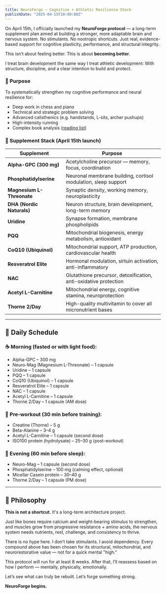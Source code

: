 ```yaml
---
title: NeuroForge – Cognitive + Athletic Resilience Stack
publishDate: "2025-04-15T10:00:00Z"
---
```


On April 15th, I officially launched my **NeuroForge protocol** — a long-term supplement plan aimed at building a stronger, more adaptable brain and nervous system. No stimulants. No nootropic shortcuts. Just real, evidence-based support for cognitive plasticity, performance, and structural integrity.

This isn’t about feeling better.
This is about **becoming better**.

I treat brain development the same way I treat athletic development:
With structure, discipline, and a clear intention to build and protect.

### 🎯 Purpose
To systematically strengthen my cognitive performance and neural resilience for:

- Deep work in chess and piano
- Technical and strategic problem solving
- Advanced calisthenics (e.g. handstands, L-sits, archer pushups)
- High-intensity running
- Complex book analysis ([reading list](https://olimp.run/notes/books/))

### 💊 Supplement Stack (April 15th launch)

| Supplement              | Purpose                                                         |
|------------------------|-----------------------------------------------------------------|
| **Alpha-GPC (300 mg)** | Acetylcholine precursor — memory, focus, coordination           |
| **Phosphatidylserine** | Neuronal membrane building, cortisol modulation, sleep support |
| **Magnesium L-Threonate** | Synaptic density, working memory, neuroplasticity          |
| **DHA (Nordic Naturals)** | Neuron structure, brain development, long-term memory       |
| **Uridine**            | Synapse formation, membrane phospholipids                      |
| **PQQ**                | Mitochondrial biogenesis, energy metabolism, antioxidant        |
| **CoQ10 (Ubiquinol)**  | Mitochondrial support, ATP production, cardiovascular health    |
| **Resveratrol Elite**  | Hormonal modulation, sirtuin activation, anti-inflammatory      |
| **NAC**                | Glutathione precursor, detoxification, anti-oxidative protection|
| **Acetyl L-Carnitine** | Mitochondrial energy, cognitive stamina, neuroprotection        |
| **Thorne 2/Day**       | High-quality multivitamin to cover all micronutrient bases      |

---

## 📆 Daily Schedule

### ☕ Morning (fasted or with light food):
- Alpha-GPC – 300 mg
- Neuro-Mag (Magnesium L-Threonate) – 1 capsule
- Uridine – 1 capsule
- PQQ – 1 capsule
- CoQ10 (Ubiquinol) – 1 capsule
- Resveratrol Elite – 1 capsule
- NAC – 1 capsule
- Acetyl L-Carnitine – 1 capsule
- Thorne 2/Day – 1 capsule (AM dose)

### 🏃 Pre-workout (30 min before training):
- Creatine (Thorne) – 5 g
- Beta-Alanine – 3–4 g
- Acetyl L-Carnitine – 1 capsule (second dose)
- ISO100 protein (hydrolysate) – 25–30 g (post-workout)

### 🌃 Evening (60 min before sleep):
- Neuro-Mag – 1 capsule (second dose)
- Phosphatidylserine – 100 mg (calming effect, optional)
- Micellar Casein protein – 30–40 g
- Thorne 2/Day – 1 capsule (PM dose)

---

## 🤝 Philosophy

**This is not a shortcut.**
It's a long-term architecture project.

Just like bones require calcium and weight-bearing stimulus to strengthen,
and muscles grow from progressive resistance + amino acids,
the nervous system needs nutrients, rest, challenge, and consistency to thrive.

There is no hype here. I don’t take stimulants. I avoid dependency.
Every compound above has been chosen for its structural, mitochondrial,
and neurorestorative value — not for a quick mental "high."

This protocol will run for at least 8 weeks.
After that, I’ll reassess based on how I perform — mentally, physically, emotionally.

Let’s see what can truly be rebuilt.
Let’s forge something strong.

**NeuroForge begins.**
